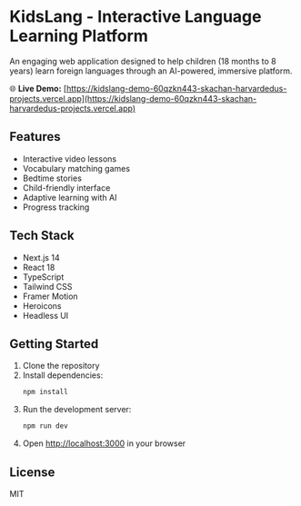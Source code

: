 # KidsLang - Interactive Language Learning Platform

An engaging web application designed to help children (18 months to 8 years) learn foreign languages through an AI-powered, immersive platform.

🌐 **Live Demo:** [https://kidslang-demo-60qzkn443-skachan-harvardedus-projects.vercel.app](https://kidslang-demo-60qzkn443-skachan-harvardedus-projects.vercel.app)

## Features

- Interactive video lessons
- Vocabulary matching games
- Bedtime stories
- Child-friendly interface
- Adaptive learning with AI
- Progress tracking

## Tech Stack

- Next.js 14
- React 18
- TypeScript
- Tailwind CSS
- Framer Motion
- Heroicons
- Headless UI

## Getting Started

1. Clone the repository
2. Install dependencies:
   ```bash
   npm install
   ```
3. Run the development server:
   ```bash
   npm run dev
   ```
4. Open [http://localhost:3000](http://localhost:3000) in your browser

## License

MIT
